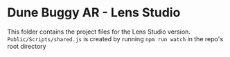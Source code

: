 # Dune Buggy AR - Lens Studio

This folder contains the project files for the Lens Studio version. `Public/Scripts/shared.js` is created by running `npm run watch` in the repo's root directory

